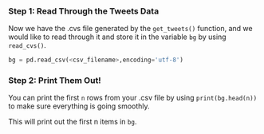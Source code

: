 <!--title={Reading The .csv File Of Tweets}-->

### Step 1: Read Through the Tweets Data

Now we have the .cvs file generated by the `get_tweets()` function, and we would like to read through it and store it in the variable `bg` by using `read_cvs()`.

```python
bg = pd.read_csv(<csv_filename>,encoding='utf-8')
```



### Step 2: Print Them Out!

You can print the first `n` rows from your .csv file by using `print(bg.head(n))` to make sure everything is going smoothly.

This will print out the first n items in `bg`.